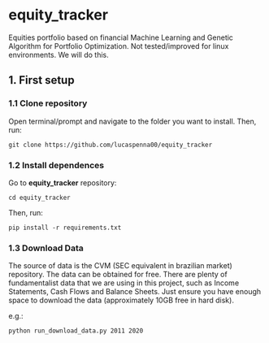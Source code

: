 # equity_tracker

Equities portfolio based on financial Machine Learning and Genetic Algorithm for Portfolio Optimization.
Not tested/improved for linux environments. We will do this.

## 1. First setup

### 1.1 Clone repository

Open terminal/prompt and navigate to the folder you want to install. Then, run:

`
git clone https://github.com/lucaspenna00/equity_tracker
`

### 1.2 Install dependences

Go to **equity_tracker** repository:

`
cd equity_tracker
`

Then, run:

`
pip install -r requirements.txt
`

### 1.3 Download Data

The source of data is the CVM (SEC equivalent in brazilian market) repository. The data can be obtained for free.
There are plenty of fundamentalist data that we are using in this project, such as Income Statements, Cash Flows and Balance Sheets.
Just ensure you have enough space to download the data (approximately 10GB free in hard disk).

e.g.:

`
python run_download_data.py 2011 2020
`
